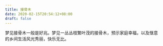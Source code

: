 ```yaml
---
title: 接骨木
date: 2020-02-15T20:54:12+08:00
draft: false
---
```


梦见接骨木一般是好兆。梦见一丛丛枝繁叶茂的接骨木，预示家庭幸福，以及惬意的乡间生活风光秀丽，快乐无比。